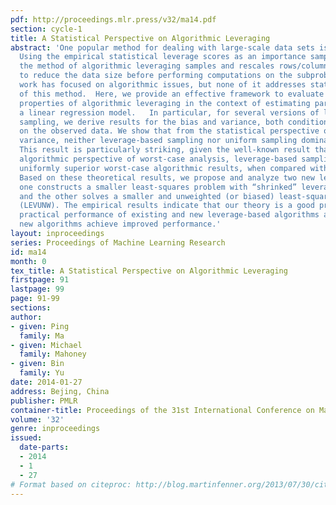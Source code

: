 ```yaml
---
pdf: http://proceedings.mlr.press/v32/ma14.pdf
section: cycle-1
title: A Statistical Perspective on Algorithmic Leveraging
abstract: 'One popular method for dealing with large-scale data sets is sampling.
  Using the empirical statistical leverage scores as an importance sampling distribution,
  the method of algorithmic leveraging samples and rescales rows/columns of data matrices
  to reduce the data size before performing computations on the subproblem. Existing
  work has focused on algorithmic issues, but none of it addresses statistical aspects
  of this method.  Here, we provide an effective framework to evaluate the statistical
  properties of algorithmic leveraging in the context of estimating parameters in
  a linear regression model.   In particular, for several versions of leverage-based
  sampling, we derive results for the bias and variance, both conditional and unconditional
  on the observed data. We show that from the statistical perspective of bias and
  variance, neither leverage-based sampling nor uniform sampling dominates the other.
  This result is particularly striking, given the well-known result that, from the
  algorithmic perspective of worst-case analysis, leverage-based sampling provides
  uniformly superior worst-case algorithmic results, when compared with uniform sampling.
  Based on these theoretical results, we propose and analyze two new leveraging algorithms:
  one constructs a smaller least-squares problem with “shrinked” leverage scores (SLEV),
  and the other solves a smaller and unweighted (or biased) least-squares problem
  (LEVUNW). The empirical results indicate that our theory is a good predictor of
  practical performance of existing and new leverage-based algorithms and that the
  new algorithms achieve improved performance.'
layout: inproceedings
series: Proceedings of Machine Learning Research
id: ma14
month: 0
tex_title: A Statistical Perspective on Algorithmic Leveraging
firstpage: 91
lastpage: 99
page: 91-99
sections: 
author:
- given: Ping
  family: Ma
- given: Michael
  family: Mahoney
- given: Bin
  family: Yu
date: 2014-01-27
address: Bejing, China
publisher: PMLR
container-title: Proceedings of the 31st International Conference on Machine Learning
volume: '32'
genre: inproceedings
issued:
  date-parts:
  - 2014
  - 1
  - 27
# Format based on citeproc: http://blog.martinfenner.org/2013/07/30/citeproc-yaml-for-bibliographies/
---
```

